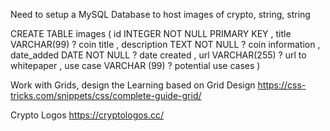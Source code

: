 Need to setup a MySQL Database to host images of crypto, string, string 

CREATE TABLE images
( id   INTEGER NOT NULL PRIMARY KEY
, title       VARCHAR(99) ? coin title
, description TEXT NOT NULL ? coin information
, date_added  DATE NOT NULL ? date created
, url         VARCHAR(255) ? url to whitepaper
, use case VARCHAR (99) ? potential use cases
)


Work with Grids, design the Learning based on Grid Design
https://css-tricks.com/snippets/css/complete-guide-grid/

Crypto Logos
https://cryptologos.cc/